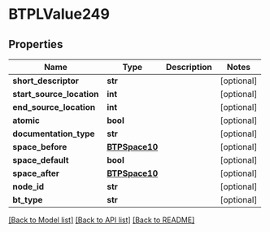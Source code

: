 # BTPLValue249

## Properties
Name | Type | Description | Notes
------------ | ------------- | ------------- | -------------
**short_descriptor** | **str** |  | [optional] 
**start_source_location** | **int** |  | [optional] 
**end_source_location** | **int** |  | [optional] 
**atomic** | **bool** |  | [optional] 
**documentation_type** | **str** |  | [optional] 
**space_before** | [**BTPSpace10**](BTPSpace10.md) |  | [optional] 
**space_default** | **bool** |  | [optional] 
**space_after** | [**BTPSpace10**](BTPSpace10.md) |  | [optional] 
**node_id** | **str** |  | [optional] 
**bt_type** | **str** |  | [optional] 

[[Back to Model list]](../README.md#documentation-for-models) [[Back to API list]](../README.md#documentation-for-api-endpoints) [[Back to README]](../README.md)


